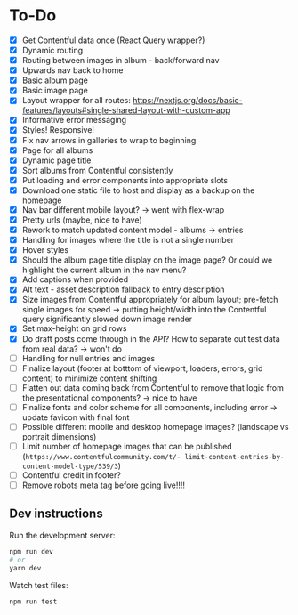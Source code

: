 # To-Do

- [x] Get Contentful data once (React Query wrapper?)
- [x] Dynamic routing
- [x] Routing between images in album - back/forward nav
- [x] Upwards nav back to home
- [x] Basic album page
- [x] Basic image page
- [x] Layout wrapper for all routes: <https://nextjs.org/docs/basic-features/layouts#single-shared-layout-with-custom-app>
- [x] Informative error messaging
- [x] Styles! Responsive!
- [x] Fix nav arrows in galleries to wrap to beginning
- [x] Page for all albums
- [x] Dynamic page title
- [x] Sort albums from Contentful consistently
- [x] Put loading and error components into appropriate slots
- [x] Download one static file to host and display as a backup on the homepage
- [x] Nav bar different mobile layout? -> went with flex-wrap
- [x] Pretty urls (maybe, nice to have)
- [x] Rework to match updated content model - albums -> entries
- [x] Handling for images where the title is not a single number
- [x] Hover styles
- [x] Should the album page title display on the image page? Or could we highlight the current album in the nav menu?
- [x] Add captions when provided
- [x] Alt text - asset description fallback to entry description
- [x] Size images from Contentful appropriately for album layout; pre-fetch single images for speed
      -> putting height/width into the Contentful query significantly slowed down image render
- [x] Set max-height on grid rows
- [x] Do draft posts come through in the API? How to separate out test data from real data?
      -> won't do
- [ ] Handling for null entries and images
- [ ] Finalize layout (footer at botttom of viewport, loaders, errors, grid content) to minimize content shifting
- [ ] Flatten out data coming back from Contentful to remove that logic from the presentational components?
      -> nice to have
- [ ] Finalize fonts and color scheme for all components, including error
      -> update favicon with final font
- [ ] Possible different mobile and desktop homepage images? (landscape vs portrait dimensions)
- [ ] Limit number of homepage images that can be published (`https://www.contentfulcommunity.com/t/- limit-content-entries-by-content-model-type/539/3`)
- [ ] Contentful credit in footer?
- [ ] Remove robots meta tag before going live!!!!

## Dev instructions

Run the development server:

```bash
npm run dev
# or
yarn dev
```

Watch test files:

```bash
npm run test
```
